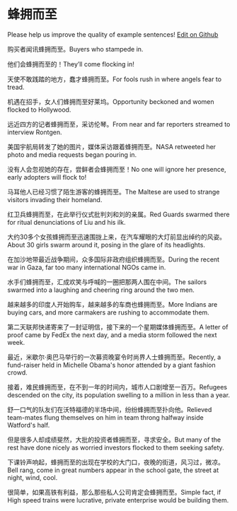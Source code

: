 # 蜂拥而至

Please help us improve the quality of example sentences! [Edit on Github](https://github.com/jiyushe/jiyu-example-sentence-source/blob/main/chinese/fengyongerzhi.md)

<p><span class="chinese">购买者闻讯蜂拥而至。</span><span class="english">Buyers who stampede in.</span></p>

<p><span class="chinese">他们会蜂拥而至的！</span><span class="english">They’ll come flocking in!</span></p>

<p><span class="chinese">天使不敢践踏的地方，蠢才蜂拥而至。</span><span class="english">For fools rush in where angels fear to tread.</span></p>

<p><span class="chinese">机遇在招手，女人们蜂拥而至好莱坞。</span><span class="english">Opportunity beckoned and women flocked to Hollywood.</span></p>

<p><span class="chinese">远近四方的记者蜂拥而至，采访伦琴。</span><span class="english">From near and far reporters streamed to interview Rontgen.</span></p>

<p><span class="chinese">美国宇航局转发了她的图片，媒体采访跟着蜂拥而至。</span><span class="english">NASA retweeted her photo and media requests began pouring in.</span></p>

<p><span class="chinese">没有人会忽视她的存在，尝鲜者会蜂拥而至！</span><span class="english">No one will ignore her presence, early adopters will flock to!</span></p>

<p><span class="chinese">马耳他人已经习惯了陌生游客的蜂拥而至。</span><span class="english">The Maltese are used to strange visitors invading their homeland.</span></p>

<p><span class="chinese">红卫兵蜂拥而至，在此举行仪式批判刘和刘的亲属。</span><span class="english">Red Guards swarmed there for ritual denunciations of Liu and his ilk.</span></p>

<p><span class="chinese">大约30多个女孩蜂拥而至迅速围拢上来，在汽车耀眼的大灯前显出绰约的风姿。</span><span class="english">About 30 girls swarm around it, posing in the glare of its headlights.</span></p>

<p><span class="chinese">在加沙地带最近战争期间，众多国际非政府组织蜂拥而至。</span><span class="english">During the recent war in Gaza, far too many international NGOs came in.</span></p>

<p><span class="chinese">水手们蜂拥而至，汇成欢笑与呼喊的一圈把那两人围在中间。</span><span class="english">The sailors swarmed into a laughing and cheering ring around the two men.</span></p>

<p><span class="chinese">越来越多的印度人开始购车，越来越多的车商也蜂拥而至。</span><span class="english">More Indians are buying cars, and more carmakers are rushing to accommodate them.</span></p>

<p><span class="chinese">第二天联邦快递寄来了一封证明信，接下来的一个星期媒体蜂拥而至。</span><span class="english">A letter of proof came by FedEx the next day, and a media storm followed the next week.</span></p>

<p><span class="chinese">最近，米歇尔·奥巴马举行的一次募资晚宴令时尚界人士蜂拥而至。</span><span class="english">Recently, a fund-raiser held in Michelle Obama's honor attended by a giant fashion crowd.</span></p>

<p><span class="chinese">接着，难民蜂拥而至，在不到一年的时间内，城市人口剧增至一百万。</span><span class="english">Refugees descended on the city, its population swelling to a million in less than a year.</span></p>

<p><span class="chinese">舒一口气的队友们在沃特福德的半场中间，纷纷蜂拥而至扑向他。</span><span class="english">Relieved team-mates flung themselves on him in team throng halfway inside Watford's half.</span></p>

<p><span class="chinese">但是很多人却成绩斐然，大批的投资者蜂拥而至，寻求安全。</span><span class="english">But many of the rest have done nicely as worried investors flocked to them seeking safety.</span></p>

<p><span class="chinese">下课铃声响起，蜂拥而至的出现在学校的大门口，夜晚的街道，风习过，微凉。</span><span class="english">Bell rang, come in great numbers appear in the school gate, the street at night, wind, cool.</span></p>

<p><span class="chinese">很简单，如果高铁有利益，那么那些私人公司肯定会蜂拥而至。</span><span class="english">Simple fact, if High speed trains were lucrative, private enterprise would be building them.</span></p>

